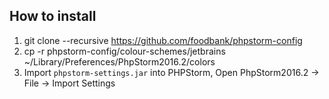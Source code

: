 How to install
---

1. git clone --recursive https://github.com/foodbank/phpstorm-config
2. cp -r phpstorm-config/colour-schemes/jetbrains ~/Library/Preferences/PhpStorm2016.2/colors
3. Import `phpstorm-settings.jar` into PHPStorm, Open PhpStorm2016.2 -> File -> Import Settings
